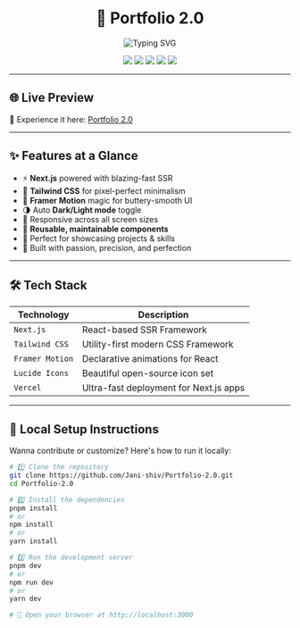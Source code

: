 <h1 align="center">🚀 Portfolio 2.0</h1>

<p align="center">
  <img src="https://readme-typing-svg.herokuapp.com?font=Fira+Code&weight=700&size=24&duration=3000&pause=1000&color=00FFC6&center=true&vCenter=true&width=600&lines=Built+with+Next.js+%F0%9F%93%90+%2B+Tailwind+CSS+%F0%9F%9A%80;Super+Clean+Design+with+Framer+Motion+%F0%9F%92%A8;Responsive%2C+Fast%2C+and+Deploy+Ready+%E2%9A%A1;Developer+Portfolio+that+Speaks+%F0%9F%92%A5" alt="Typing SVG" />
</p>

<p align="center">
  <img src="https://img.shields.io/badge/Next.js-black?style=for-the-badge&logo=next.js&logoColor=white" />
  <img src="https://img.shields.io/badge/Tailwind_CSS-38B2AC?style=for-the-badge&logo=tailwind-css&logoColor=white" />
  <img src="https://img.shields.io/badge/Deployed-Vercel-000000?style=for-the-badge&logo=vercel&logoColor=white" />
  <img src="https://img.shields.io/badge/Motion-Framer-informational?style=for-the-badge&logo=framer&logoColor=white" />
  <img src="https://img.shields.io/badge/Icons-Lucide-06B6D4?style=for-the-badge&logoColor=white" />
</p>

---

## 🌐 Live Preview

🚀 Experience it here: [Portfolio 2.0](https://portfolio-2-0-q9fg3azgg-janis-projects-6734836e.vercel.app/)

---

## ✨ Features at a Glance

- ⚡ **Next.js** powered with blazing-fast SSR
- 🎨 **Tailwind CSS** for pixel-perfect minimalism
- 🧠 **Framer Motion** magic for buttery-smooth UI
- 🌗 Auto **Dark/Light mode** toggle
- 📱 Responsive across all screen sizes
- 🔄 **Reusable, maintainable components**
- 💼 Perfect for showcasing projects & skills
- 🖤 Built with passion, precision, and perfection

---

## 🛠 Tech Stack

| Technology       | Description                             |
|------------------|-----------------------------------------|
| `Next.js`        | React-based SSR Framework               |
| `Tailwind CSS`   | Utility-first modern CSS Framework      |
| `Framer Motion`  | Declarative animations for React        |
| `Lucide Icons`   | Beautiful open-source icon set          |
| `Vercel`         | Ultra-fast deployment for Next.js apps  |

---

## 🧰 Local Setup Instructions

Wanna contribute or customize? Here's how to run it locally:

```bash
# 1️⃣ Clone the repository
git clone https://github.com/Jani-shiv/Portfolio-2.0.git
cd Portfolio-2.0

# 2️⃣ Install the dependencies
pnpm install
# or
npm install
# or
yarn install

# 3️⃣ Run the development server
pnpm dev
# or
npm run dev
# or
yarn dev

# 🚀 Open your browser at http://localhost:3000
